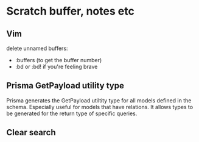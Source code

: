 # Scratch buffer, notes etc

## Vim

delete unnamed buffers:
- :buffers (to get the buffer number)
- :bd <n> or :bd! <n> if you're feeling brave

## Prisma GetPayload utility type

Prisma generates the GetPayload utiltity type for all models defined in the schema. Especially useful for models
that have relations. It allows types to be generated for the return type of specific queries.

## Clear search

<ctrl-l>
